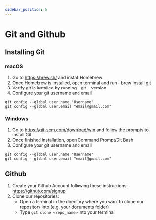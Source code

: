 ```yaml
---
sidebar_position: 5
---
```


# Git and Github

## Installing Git

### macOS

1. Go to https://brew.sh/ and install Homebrew 
2. Once Homebrew is installed, open terminal and run -  brew install git
3. Verify git is installed by running - git --version
4. Configure your git username and email
```
git config --global user.name "Username" 
git config --global user.email "email@gmail.com"
```

### Windows

1. Go to https://git-scm.com/download/win and follow the prompts to install Git
2. Once finished installation, open Command Prompt/Git Bash
3. Configure your git username and email
```
git config --global user.name "Username" 
git config --global user.email "email@gmail.com"
```

## Github

1. Create your Github Account following these instructions: https://github.com/signup
2. Clone our repositories: 
    - Open a terminal in the directory where you want to clone our repository into (e.g. your documents folder)
    - Type `git clone <repo_name>` into your terminal
